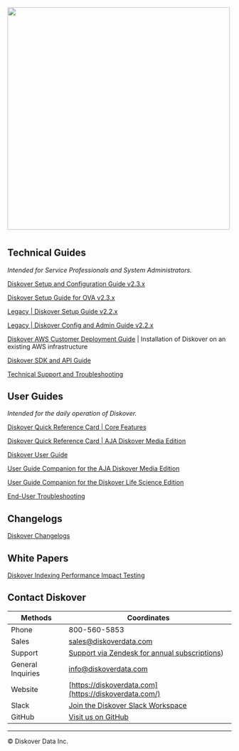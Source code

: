 <img src="images/diskover_logo_for_light_background.png" width="500">

# 


## Technical Guides

_Intended for Service Professionals and System Administrators._

[Diskover Setup and Configuration Guide v2.3.x](https://docs.diskoverdata.com/diskover_setup_and_config_guide/)

[Diskover Setup Guide for OVA v2.3.x](https://docs.diskoverdata.com/diskover_ova_setup_guide/)

[Legacy | Diskover Setup Guide v2.2.x](https://docs.diskoverdata.com/diskover_legacy_setup_guide/)

[Legacy | Diskover Config and Admin Guide v2.2.x](https://docs.diskoverdata.com/diskover_legacy_config_and_admin_guide/)

[Diskover AWS Customer Deployment Guide](https://docs.diskoverdata.com/diskover_aws_deployment_guide/) | Installation of Diskover on an existing AWS infrastructure

[Diskover SDK and API Guide](https://docs.diskoverdata.com/diskover_dev_guide/)

[Technical Support and Troubleshooting](https://docs.diskoverdata.com/tech_support_and_troubleshooting/)


## User Guides

_Intended for the daily operation of Diskover._

[Diskover Quick Reference Card | Core Features](images/quick_reference_card_diskover_core_features.pdf)

[Diskover Quick Reference Card | AJA Diskover Media Edition](images/quick_reference_card_diskover_media_edition.pdf)

[Diskover User Guide](https://docs.diskoverdata.com/diskover_user_guide/)

[User Guide Companion for the AJA Diskover Media Edition](https://docs.diskoverdata.com/diskover_user_guide_companion_aja_media_edition/)

[User Guide Companion for the Diskover Life Science Edition](https://docs.diskoverdata.com/diskover_user_guide_companion_life_science_edition/)

[End-User Troubleshooting](https://docs.diskoverdata.com/diskover_troubleshooting_end_user/)


## Changelogs

[Diskover Changelogs](https://docs.diskoverdata.com/diskover_changelogs/)


## White Papers

[Diskover Indexing Performance Impact Testing](https://docs.diskoverdata.com/diskover_white_paper_indexing_performance_impact_testing/)


## Contact Diskover


|Methods|Coordinates|
|---|---|
|Phone |800-560-5853 |
|Sales |[sales@diskoverdata.com](mailto:sales@diskoverdata.com)  |
|Support |[Support via Zendesk for annual subscriptions](https://support.diskoverdata.com/))  |
|General Inquiries|[info@diskoverdata.com](mailto:info@diskoverdata.com)  |
|Website |[https://diskoverdata.com](https://diskoverdata.com/)  |
|Slack |[Join the Diskover Slack Workspace](https://join.slack.com/t/diskoverworkspace/shared_invite/enQtNzQ0NjE1Njk5MjIyLWI4NWQ0MjFhYzQyMTRhMzk4NTQ3YjBlYjJiMDk1YWUzMTZmZjI1MTdhYTA3NzAzNTU0MDc5NDA2ZDI4OWRiMjM) |
|GitHub |[Visit us on GitHub](https://github.com/diskoverdata/)  |

___
© Diskover Data Inc.
